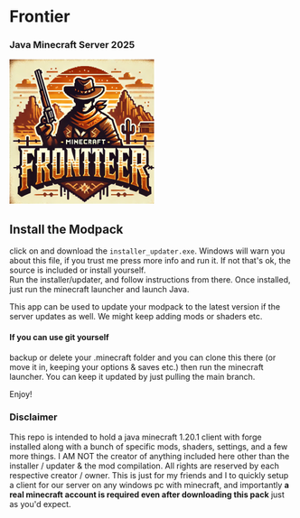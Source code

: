 # Frontier
### Java Minecraft Server 2025
![logo](./frontier_assets/img/icon.png)
   
## Install the Modpack
click on and download the `installer_updater.exe`. Windows will warn you about this file, if you trust me press more info and run it. If not that's ok, the source is included or install yourself.        
Run the installer/updater, and follow instructions from there. Once installed, just run the minecraft launcher and launch Java.           
           
This app can be used to update your modpack to the latest version if the server updates as well. We might keep adding mods or shaders etc.

#### If you can use git yourself
backup or delete your .minecraft folder and you can clone this there (or move it in, keeping your options & saves etc.) then run the minecraft launcher. You can keep it updated by just pulling the main branch.

Enjoy!

### Disclaimer
This repo is intended to hold a java minecraft 1.20.1 client with forge installed along with a bunch of specific mods, shaders, settings, and a few more things. I AM NOT the creator of anything included here other than the installer / updater & the mod compilation. All rights are reserved by each respective creator / owner. This is just for my friends and I to quickly setup a client for our server on any windows pc with minecraft, and importantly **a real minecraft account is required even after downloading this pack** just as you'd expect.
